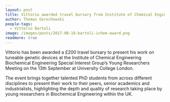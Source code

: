 ```yaml
---
layout: post
title: Vittorio awarded travel bursary from Institute of Chemical Engineering Biochemical Engineering
author: Thomas Gorochowski
people-tags: 
  - Vittorio Bartoli
image: /images/posts/2017-08-18-bartoli-ichem-award.png
readmore: true
---
```

Vittorio has been awarded a £200 travel bursary to present his work on tuneable genetic devices at the Institute of Chemical Engineering Biochemical Engineering Special Interest Group’s Young Researchers Meeting on the 13th September at University College London.

The event brings together talented PhD students from across different disciplines to present their work to their peers, senior academics and industrialists, highlighting the depth and quality of research taking place by young researchers in Biochemical Engineering within the UK.
